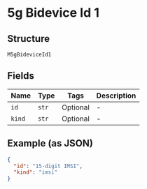 
# 5g Bidevice Id 1

## Structure

`M5gBideviceId1`

## Fields

| Name | Type | Tags | Description |
|  --- | --- | --- | --- |
| `id` | `str` | Optional | - |
| `kind` | `str` | Optional | - |

## Example (as JSON)

```json
{
  "id": "15-digit IMSI",
  "kind": "imsi"
}
```

